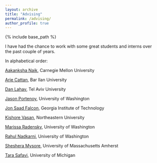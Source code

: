 ```yaml
---
layout: archive
title: "Advising"
permalink: /advising/
author_profile: true
---
```


{% include base_path %}


I have had the chance to work with some great students and interns over the past couple of years. 

In alphabetical order:

[Aakanksha Naik](https://www.cs.cmu.edu/~anaik/), Carnegie Mellon University

[Arie Cattan](https://ariecattan.github.io/), Bar Ilan University

[Dan Lahav](https://www.linkedin.com/in/dan-lahav-037a67185/), Tel Aviv University

[Jason Portenoy](https://www.jasport.org/), University of Washington

[Jon Saad Falcon](https://jonsaadfalcon.com/), Georgia Institute of Technology

[Kishore Vasan](https://www.networkscienceinstitute.org/people/kishore-vasan), Northeastern University

[Marissa Radensky](https://marissaradensky.github.io/research/), University of Washington

[Rahul Nadkarni](https://homes.cs.washington.edu/~rahuln/), University of Washington

[Sheshera Mysore](https://msheshera.github.io/), University of Massachusetts Amherst

[Tara Safavi](https://tsafavi.github.io/), University of Michigan




